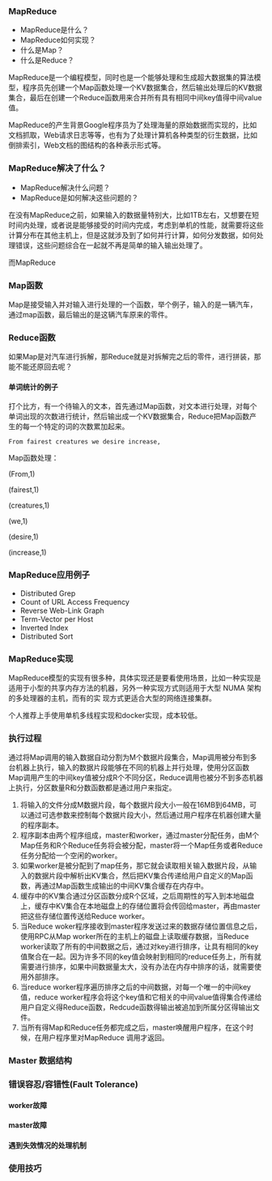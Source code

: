 ### MapReduce

+ MapReduce是什么？
+ MapReduce如何实现？
+ 什么是Map？
+ 什么是Reduce？

MapReduce是一个编程模型，同时也是一个能够处理和生成超大数据集的算法模型，程序员先创建一个Map函数处理一个KV数据集合，然后输出处理后的KV数据集合，最后在创建一个Reduce函数用来合并所有具有相同中间key值得中间value值。

MapReduce的产生背景Google程序员为了处理海量的原始数据而实现的，比如文档抓取，Web请求日志等等，也有为了处理计算机各种类型的衍生数据，比如倒排索引，Web文档的图结构的各种表示形式等。

### MapReduce解决了什么？

+ MapReduce解决什么问题？
+ MapReduce是如何解决这些问题的？

在没有MapReduce之前，如果输入的数据量特别大，比如1TB左右，又想要在短时间内处理，或者说是能够接受的时间内完成，考虑到单机的性能，就需要将这些计算分布在其他主机上，但是这就涉及到了如何并行计算，如何分发数据，如何处理错误，这些问题综合在一起就不再是简单的输入输出处理了。

而MapReduce

### Map函数

Map是接受输入并对输入进行处理的一个函数，举个例子，输入的是一辆汽车，通过map函数，最后输出的是这辆汽车原来的零件。

### Reduce函数

如果Map是对汽车进行拆解，那Reduce就是对拆解完之后的零件，进行拼装，那能不能还原回去呢？

#### 单词统计的例子

打个比方，有一个待输入的文本，首先通过Map函数，对文本进行处理，对每个单词出现的次数进行统计，然后输出成一个KV数据集合，Reduce把Map函数产生的每一个特定的词的次数累加起来。

```
From fairest creatures we desire increase,
```

Map函数处理：

(From,1)

(fairest,1)

(creatures,1)

(we,1)

(desire,1)

(increase,1)

### MapReduce应用例子

+ Distributed Grep
+ Count of URL Access Frequency 
+ Reverse Web-Link Graph
+ Term-Vector per Host
+ Inverted Index
+ Distributed Sort

### MapReduce实现

MapReduce模型的实现有很多种，具体实现还是要看使用场景，比如一种实现是适用于小型的共享内存方法的机器，另外一种实现方式则适用于大型 NUMA 架构的多处理器的主机，而有的实 现方式更适合大型的网络连接集群。

个人推荐上手使用单机多线程实现和docker实现，成本较低。

### 执行过程

通过将Map调用的输入数据自动分割为M个数据片段集合，Map调用被分布到多台机器上执行，输入的数据片段能够在不同的机器上并行处理，使用分区函数Map调用产生的中间key值被分成R个不同分区，Reduce调用也被分不到多态机器上执行，分区数量R和分数函数都是通过用户来指定。

1. 将输入的文件分成M数据片段，每个数据片段大小一般在16MB到64MB，可以通过可选参数来控制每个数据片段大小，然后通过用户程序在机器创建大量的程序副本。
2. 程序副本由两个程序组成，master和worker，通过master分配任务，由M个Map任务和R个Reduce任务将会被分配，master将一个Map任务或者Reduce任务分配给一个空闲的worker。
3. 如果worker是被分配到了map任务，那它就会读取相关输入数据片段，从输入的数据片段中解析出KV集合，然后把KV集合传递给用户自定义的Map函数，再通过Map函数生成输出的中间KV集合缓存在内存中。
4. 缓存中的KV集合通过分区函数分成R个区域，之后周期性的写入到本地磁盘上，缓存中KV集合在本地磁盘上的存储位置将会传回给master，再由master把这些存储位置传送给Reduce worker。
5. 当Reduce woker程序接收到master程序发送过来的数据存储位置信息之后，使用RPC从Map worker所在的主机上的磁盘上读取缓存数据，当Reduce worker读取了所有的中间数据之后，通过对key进行排序，让具有相同的key值聚合在一起。因为许多不同的key值会映射到相同的reduce任务上，所有就需要进行排序，如果中间数据量太大，没有办法在内存中排序的话，就需要使用外部排序。
6. 当reduce worker程序遍历排序之后的中间数据，对每一个唯一的中间key值，reduce worker程序会将这个key值和它相关的中间value值得集合传递给用户自定义得Reduce函数，Redcude函数得输出被追加到所属分区得输出文件。
7. 当所有得Map和Reduce任务都完成之后，master唤醒用户程序，在这个时候，在用户程序里对MapReduce 调用才返回。

### Master 数据结构

### 错误容忍/容错性(Fault Tolerance)

#### worker故障

#### master故障

#### 遇到失效情况的处理机制

### 使用技巧